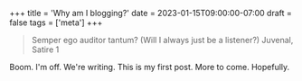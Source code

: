 +++
title = 'Why am I blogging?'
date = 2023-01-15T09:00:00-07:00
draft = false
tags = ['meta']
+++
> Semper ego auditor tantum?
> (Will I always just be a listener?)
> Juvenal, Satire 1


Boom. I'm off. We're writing. This is my first post. More to come. Hopefully.